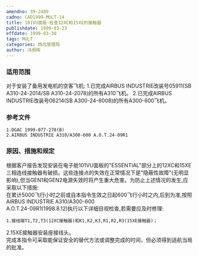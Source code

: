 ```yaml
---
amendno: 39-2489  
cadno: CAD1999-MULT-14  
title: 101VU面板-检查12XC和15XE的接触器  
publishdate: 1999-03-23  
effdate: 1999-03-30  
tags: MULT  
categories: 西北管理局  
author: 冯炯晖  
---
```

  
### 适用范围  
对于安装了备用发电机的空客飞机:
1.已完成AIRBUS INDUSTRIE改装号05911(SB A310-24-2014/SB A310-24-2078)的所有A310飞机。
2.已完成AIRBUS INDUSTRIE改装号06214(SB A300-24-6008)的所有A300-600飞机。  
  
<!--more-->  
### 参考文件  
    1.DGAC 1999-077-278(B)  
    2.AIRBUS INDUSTRIE A310/A300-600 A.O.T.24-09R1  
  
### 原因、措施和规定  
根据客户报告发现安装在电子舱101VU面板的"ESSENTIAL"部分上的12XC和15XE三相连线接触器有破损。这些连接点的失效在正常情况下是"隐蔽性故障"(无明显影响),但当GEN1和GEN2电源失效时将产生重大危害。为防止上述情况的发生,应采取以下措施:  
    在累计5000飞行小时之前或自本指令生效之日起600飞行小时之内,后到为准,按照AIRBUS INDUSTRIE A310/A300-600  
A.O.T.24-09R1(1998.8.12)执行以下详细目视检查,若需要应及时修理:  
      
    1.接线端T1,T2,T3(12XC接触器)和K1,K2,K3,R1,R2,R3(15XE接触器)；  
2.15XE接触器安装座接线头。  
    完成本指令可采取能保证安全的替代方法或调整完成的时间，但必须得到适航当局的批准。  
